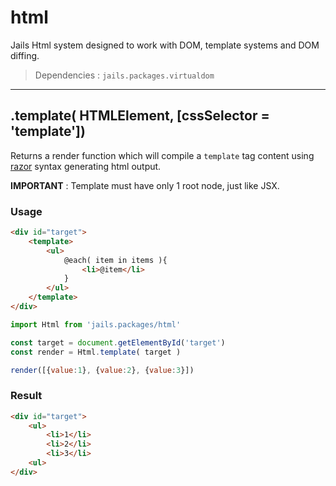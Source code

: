 # html

Jails Html system designed to work with DOM, template systems and DOM diffing.

> Dependencies : `jails.packages.virtualdom`

---

## .template( HTMLElement, [cssSelector = 'template'])
Returns a render function which will compile a `template` tag content using [razor](https://github.com/magicdawn/razor-tmpl) syntax generating html output.

**IMPORTANT** : Template must have only 1 root node, just like JSX.

### Usage

```html
<div id="target">
    <template>
        <ul>
            @each( item in items ){
                <li>@item</li>
            }
        </ul>
    </template>
</div>
```

```js
import Html from 'jails.packages/html'

const target = document.getElementById('target')
const render = Html.template( target )

render([{value:1}, {value:2}, {value:3}])
```

### Result
```html
<div id="target">
    <ul>
        <li>1</li>
        <li>2</li>
        <li>3</li>
    <ul>
</div>
```
